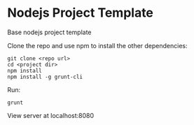 Nodejs Project Template
=============

Base nodejs project template

Clone the repo and use npm to install the other dependencies:

```
git clone <repo url>
cd <project dir>
npm install
npm install -g grunt-cli
```

Run:
```
grunt
```

View server at localhost:8080
